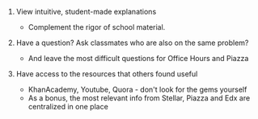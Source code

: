 1) View intuitive, student-made explanations
   - Complement the rigor of school material. 

2) Have a question? Ask classmates who are also on the same problem?
   - And leave the most difficult questions for Office Hours and Piazza 

3) Have access to the resources that others found useful
   - KhanAcademy, Youtube, Quora - don't look for the gems yourself 
   - As a bonus, the most relevant info from Stellar, Piazza and Edx are centralized in one place 

